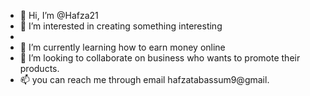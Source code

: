 - 👋 Hi, I’m @Hafza21
- 👀 I’m interested in creating something interesting
- 
- 🌱 I’m currently learning how to earn money online
- 💞️ I’m looking to collaborate on business who wants to promote their products. 
- 📫 you can reach me through email hafzatabassum9@gmail.

<!---
Hafza21/Hafza21 is a ✨ special ✨ repository because its `README.md` (this file) appears on your GitHub profile.
You can click the Preview link to take a look at your changes.
--->
